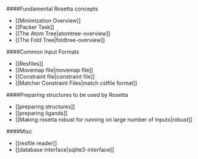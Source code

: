 ####Fundamental Rosetta concepts
- [[Minimization Overview]]
- [[Packer Task]]
- [[The Atom Tree|atomtree-overview]]
- [[The Fold Tree|foldtree-overview]]

####Common Input Formats
- [[Resfiles]]
- [[Movemap file|movemap file]]
- [[Constraint file|constraint file]]
- [[Matcher Constraint Files|match cstfile format]]

####Preparing structures to be used by Rosetta
- [[preparing structures]]
- [[preparing ligands]]
- [[Making rosetta robust for running on large number of inputs|robust]]

####Misc
- [[resfile reader]]
- [[database interface|sqlite3-interface]]
